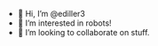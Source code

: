 - 👋 Hi, I’m @ediller3
- 🤖 I’m interested in robots!
- 💞️ I’m looking to collaborate on stuff.

<!---
ediller3/ediller3 is a ✨ special ✨ repository because its `README.md` (this file) appears on your GitHub profile.
You can click the Preview link to take a look at your changes.
--->
